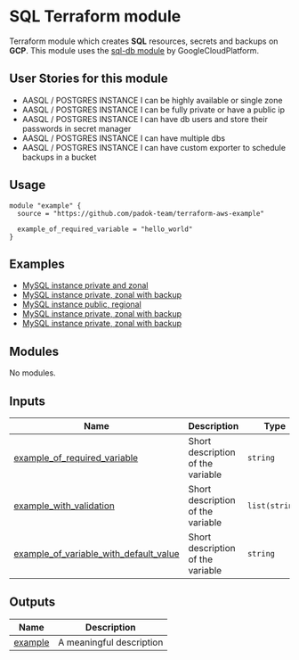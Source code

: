 # SQL Terraform module

Terraform module which creates **SQL** resources, secrets and backups on **GCP**. This module uses the [sql-db module](https://registry.terraform.io/modules/GoogleCloudPlatform/sql-db/google/latest) by GoogleCloudPlatform.

## User Stories for this module

- AASQL / POSTGRES INSTANCE I can be highly available or single zone
- AASQL / POSTGRES INSTANCE I can be fully private or have a public ip
- AASQL / POSTGRES INSTANCE I can have db users and store their passwords in secret manager
- AASQL / POSTGRES INSTANCE I can have multiple dbs
- AASQL / POSTGRES INSTANCE I can have custom exporter to schedule backups in a bucket

## Usage

```hcl
module "example" {
  source = "https://github.com/padok-team/terraform-aws-example"

  example_of_required_variable = "hello_world"
}
```

## Examples

- [MySQL instance private and zonal](examples/example_of_use_case/main.tf)
- [MySQL instance private, zonal with backup](examples/example_of_other_use_case/main.tf)
- [MySQL instance public, regional](examples/example_of_other_use_case/main.tf)
- [MySQL instance private, zonal with backup](examples/example_of_other_use_case/main.tf)
- [MySQL instance private, zonal with backup](examples/example_of_other_use_case/main.tf)




<!-- BEGIN_TF_DOCS -->
## Modules

No modules.

## Inputs

| Name | Description | Type | Default | Required |
|------|-------------|------|---------|:--------:|
| <a name="input_example_of_required_variable"></a> [example\_of\_required\_variable](#input\_example\_of\_required\_variable) | Short description of the variable | `string` | n/a | yes |
| <a name="input_example_with_validation"></a> [example\_with\_validation](#input\_example\_with\_validation) | Short description of the variable | `list(string)` | n/a | yes |
| <a name="input_example_of_variable_with_default_value"></a> [example\_of\_variable\_with\_default\_value](#input\_example\_of\_variable\_with\_default\_value) | Short description of the variable | `string` | `"default_value"` | no |

## Outputs

| Name | Description |
|------|-------------|
| <a name="output_example"></a> [example](#output\_example) | A meaningful description |
<!-- END_TF_DOCS -->
